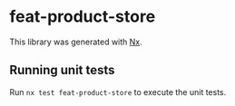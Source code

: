 # feat-product-store

This library was generated with [Nx](https://nx.dev).

## Running unit tests

Run `nx test feat-product-store` to execute the unit tests.
